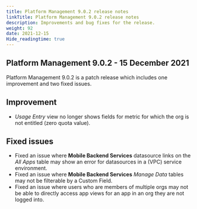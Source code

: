 ```yaml
---
title: Platform Management 9.0.2 release notes
linkTitle: Platform Management 9.0.2 release notes
description: Improvements and bug fixes for the release.
weight: 92
date: 2021-12-15
Hide_readingtime: true
---
```


## Platform Management 9.0.2 - 15 December 2021

Platform Management 9.0.2 is a patch release which includes one improvement and two fixed issues.

## Improvement

* _Usage Entry_ view no longer shows fields for metric for which the org is not entitled (zero quota value).

## Fixed issues

* Fixed an issue where **Mobile Backend Services** datasource links on the _All Apps_ table may show an error for datasources in a (VPC) service environment.
* Fixed an issue where **Mobile Backend Services** _Manage Data_ tables may not be filterable by a Custom Field.
* Fixed an issue where users who are members of multiple orgs may not be able to directly access app views for an app in an org they are not logged into.

